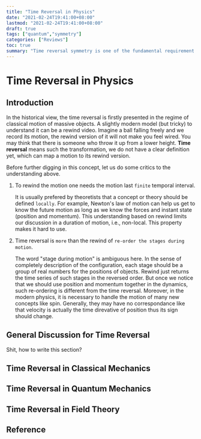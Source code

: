 ```yaml
---
title: "Time Reversal in Physics"
date: "2021-02-24T19:41:00+08:00"
lastmod: "2021-02-24T19:41:00+08:00"
draft: true
tags: ["quantum","symmetry"]
categories: ["Reviews"]
toc: true
summary: "Time reversal symmetry is one of the fundamental requirement of most physics theories. However, it is also one of the most strange concepts in the physics, since there is no one can make an experiment to implement the time reversal procedure. In this note, we will discuss how time reversal is introduced in physics and what we actually mean by mentioning it. The note covers the time reversal in classical mechanics and its representation in quantum theory. Some essential mathematical knowledge is required but can be found in Notes/qm."
---
```


# Time Reversal in Physics

## Introduction

In the historical view, the time reversal is firstly presented in the regime of classical motion of massive objects. A slightly modern model (but tricky) to understand it can be a rewind video. Imagine a ball falling freely and we record its motion, the rewind version of it will not make you feel wired. You may think that there is someone who throw it up from a lower height. **Time reversal** means such the transformation, we do not have a clear definition yet, which can map a motion to its rewind version. 

Before further digging in this concept, let us do some critics to the understanding above. 

1.  To rewind the motion one needs the motion last `finite` temporal interval. 

    It is usually prefered by theoretists that a concept or theory should be defined `locally`. For example, Newton's law of motion can help us get to know the future motion as long as we know the forces and instant state (position and momentum). This understanding based on rewind limits our discussion in a duration of motion, i.e., non-local. This property makes it hard to use. 

2.  Time reversal is `more` than the rewind of `re-order the stages during motion`. 

    The word "stage during motion" is ambiguous here. In the sense of completely description of the configuration, each stage should be a group of real numbers for the positions of objects. Rewind just returns the time series of such stages in the reversed order. But once we notice that we should use position and momentum together in the dynamics, such re-ordering is different from the time reversal. 
    Moreover, in the modern physics, it is necessary to handle the motion of many new concepts like spin. Generally, they may have no correspondance like that velocity is actually the time direvative of position thus its sign should change.

## General Discussion for Time Reversal

Shit, how to write this section?

## Time Reversal in Classical Mechanics

## Time Reversal in Quantum Mechanics

## Time Reversal in Field Theory

## Reference